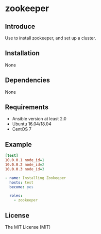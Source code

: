# zookeeper

## Introduce
Use to install zookeeper, and set up a cluster.

## Installation
None

## Dependencies
None

## Requirements
* Ansible version at least 2.0
* Ubuntu 16.04/18.04
* CentOS 7

## Example
```ini
[test]
10.0.0.1 node_id=1
10.0.0.2 node_id=2
10.0.0.3 node_id=3
```

```yaml
- name: Installing Zookeeper
  hosts: test
  become: yes

  roles:
    - zookeeper
```

## License
The MIT License (MIT)
